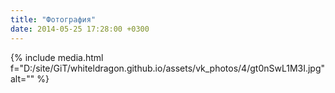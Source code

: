 ```yaml
---
title: "Фотография"
date: 2014-05-25 17:28:00 +0300
---
```



{% include media.html f="D:/site/GiT/whiteldragon.github.io/assets/vk_photos/4/gt0nSwL1M3I.jpg" alt="" %}
